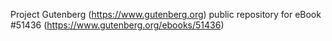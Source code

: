 Project Gutenberg (https://www.gutenberg.org) public repository for
eBook #51436 (https://www.gutenberg.org/ebooks/51436)
